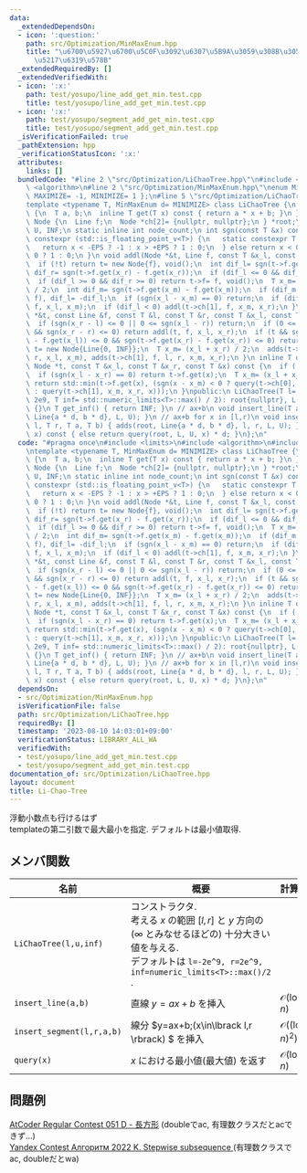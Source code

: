 ```yaml
---
data:
  _extendedDependsOn:
  - icon: ':question:'
    path: src/Optimization/MinMaxEnum.hpp
    title: "\u6700\u5927\u6700\u5C0F\u3092\u6307\u5B9A\u3059\u308B\u305F\u3081\u306E\
      \u5217\u6319\u578B"
  _extendedRequiredBy: []
  _extendedVerifiedWith:
  - icon: ':x:'
    path: test/yosupo/line_add_get_min.test.cpp
    title: test/yosupo/line_add_get_min.test.cpp
  - icon: ':x:'
    path: test/yosupo/segment_add_get_min.test.cpp
    title: test/yosupo/segment_add_get_min.test.cpp
  _isVerificationFailed: true
  _pathExtension: hpp
  _verificationStatusIcon: ':x:'
  attributes:
    links: []
  bundledCode: "#line 2 \"src/Optimization/LiChaoTree.hpp\"\n#include <limits>\n#include\
    \ <algorithm>\n#line 2 \"src/Optimization/MinMaxEnum.hpp\"\nenum MinMaxEnum {\
    \ MAXIMIZE= -1, MINIMIZE= 1 };\n#line 5 \"src/Optimization/LiChaoTree.hpp\"\n\
    template <typename T, MinMaxEnum d= MINIMIZE> class LiChaoTree {\n struct Line\
    \ {\n  T a, b;\n  inline T get(T x) const { return a * x + b; }\n };\n struct\
    \ Node {\n  Line f;\n  Node *ch[2]= {nullptr, nullptr};\n } *root;\n const T L,\
    \ U, INF;\n static inline int node_count;\n int sgn(const T &x) const {\n  if\
    \ constexpr (std::is_floating_point_v<T>) {\n   static constexpr T EPS= 1e-10;\n\
    \   return x < -EPS ? -1 : x > +EPS ? 1 : 0;\n  } else return x < 0 ? -1 : x >\
    \ 0 ? 1 : 0;\n }\n void addl(Node *&t, Line f, const T &x_l, const T &x_r) {\n\
    \  if (!t) return t= new Node{f}, void();\n  int dif_l= sgn(t->f.get(x_l) - f.get(x_l)),\
    \ dif_r= sgn(t->f.get(x_r) - f.get(x_r));\n  if (dif_l <= 0 && dif_r <= 0) return;\n\
    \  if (dif_l >= 0 && dif_r >= 0) return t->f= f, void();\n  T x_m= (x_l + x_r)\
    \ / 2;\n  int dif_m= sgn(t->f.get(x_m) - f.get(x_m));\n  if (dif_m > 0) std::swap(t->f,\
    \ f), dif_l= -dif_l;\n  if (sgn(x_l - x_m) == 0) return;\n  if (dif_l > 0) addl(t->ch[0],\
    \ f, x_l, x_m);\n  if (dif_l < 0) addl(t->ch[1], f, x_m, x_r);\n }\n void adds(Node\
    \ *&t, const Line &f, const T &l, const T &r, const T &x_l, const T &x_r) {\n\
    \  if (sgn(x_r - l) <= 0 || 0 <= sgn(x_l - r)) return;\n  if (0 <= sgn(x_l - l)\
    \ && sgn(x_r - r) <= 0) return addl(t, f, x_l, x_r);\n  if (t && sgn(t->f.get(x_l)\
    \ - f.get(x_l)) <= 0 && sgn(t->f.get(x_r) - f.get(x_r)) <= 0) return;\n  if (!t)\
    \ t= new Node{Line{0, INF}};\n  T x_m= (x_l + x_r) / 2;\n  adds(t->ch[0], f, l,\
    \ r, x_l, x_m), adds(t->ch[1], f, l, r, x_m, x_r);\n }\n inline T query(const\
    \ Node *t, const T &x_l, const T &x_r, const T &x) const {\n  if (!t) return INF;\n\
    \  if (sgn(x_l - x_r) == 0) return t->f.get(x);\n  T x_m= (x_l + x_r) / 2;\n \
    \ return std::min(t->f.get(x), (sgn(x - x_m) < 0 ? query(t->ch[0], x_l, x_m, x)\
    \ : query(t->ch[1], x_m, x_r, x)));\n }\npublic:\n LiChaoTree(T l= -2e9, T u=\
    \ 2e9, T inf= std::numeric_limits<T>::max() / 2): root{nullptr}, L(l), U(u), INF(inf)\
    \ {}\n T get_inf() { return INF; }\n // ax+b\n void insert_line(T a, T b) { addl(root,\
    \ Line{a * d, b * d}, L, U); }\n // ax+b for x in [l,r)\n void insert_segment(T\
    \ l, T r, T a, T b) { adds(root, Line{a * d, b * d}, l, r, L, U); }\n T query(T\
    \ x) const { else return query(root, L, U, x) * d; }\n};\n"
  code: "#pragma once\n#include <limits>\n#include <algorithm>\n#include \"src/Optimization/MinMaxEnum.hpp\"\
    \ntemplate <typename T, MinMaxEnum d= MINIMIZE> class LiChaoTree {\n struct Line\
    \ {\n  T a, b;\n  inline T get(T x) const { return a * x + b; }\n };\n struct\
    \ Node {\n  Line f;\n  Node *ch[2]= {nullptr, nullptr};\n } *root;\n const T L,\
    \ U, INF;\n static inline int node_count;\n int sgn(const T &x) const {\n  if\
    \ constexpr (std::is_floating_point_v<T>) {\n   static constexpr T EPS= 1e-10;\n\
    \   return x < -EPS ? -1 : x > +EPS ? 1 : 0;\n  } else return x < 0 ? -1 : x >\
    \ 0 ? 1 : 0;\n }\n void addl(Node *&t, Line f, const T &x_l, const T &x_r) {\n\
    \  if (!t) return t= new Node{f}, void();\n  int dif_l= sgn(t->f.get(x_l) - f.get(x_l)),\
    \ dif_r= sgn(t->f.get(x_r) - f.get(x_r));\n  if (dif_l <= 0 && dif_r <= 0) return;\n\
    \  if (dif_l >= 0 && dif_r >= 0) return t->f= f, void();\n  T x_m= (x_l + x_r)\
    \ / 2;\n  int dif_m= sgn(t->f.get(x_m) - f.get(x_m));\n  if (dif_m > 0) std::swap(t->f,\
    \ f), dif_l= -dif_l;\n  if (sgn(x_l - x_m) == 0) return;\n  if (dif_l > 0) addl(t->ch[0],\
    \ f, x_l, x_m);\n  if (dif_l < 0) addl(t->ch[1], f, x_m, x_r);\n }\n void adds(Node\
    \ *&t, const Line &f, const T &l, const T &r, const T &x_l, const T &x_r) {\n\
    \  if (sgn(x_r - l) <= 0 || 0 <= sgn(x_l - r)) return;\n  if (0 <= sgn(x_l - l)\
    \ && sgn(x_r - r) <= 0) return addl(t, f, x_l, x_r);\n  if (t && sgn(t->f.get(x_l)\
    \ - f.get(x_l)) <= 0 && sgn(t->f.get(x_r) - f.get(x_r)) <= 0) return;\n  if (!t)\
    \ t= new Node{Line{0, INF}};\n  T x_m= (x_l + x_r) / 2;\n  adds(t->ch[0], f, l,\
    \ r, x_l, x_m), adds(t->ch[1], f, l, r, x_m, x_r);\n }\n inline T query(const\
    \ Node *t, const T &x_l, const T &x_r, const T &x) const {\n  if (!t) return INF;\n\
    \  if (sgn(x_l - x_r) == 0) return t->f.get(x);\n  T x_m= (x_l + x_r) / 2;\n \
    \ return std::min(t->f.get(x), (sgn(x - x_m) < 0 ? query(t->ch[0], x_l, x_m, x)\
    \ : query(t->ch[1], x_m, x_r, x)));\n }\npublic:\n LiChaoTree(T l= -2e9, T u=\
    \ 2e9, T inf= std::numeric_limits<T>::max() / 2): root{nullptr}, L(l), U(u), INF(inf)\
    \ {}\n T get_inf() { return INF; }\n // ax+b\n void insert_line(T a, T b) { addl(root,\
    \ Line{a * d, b * d}, L, U); }\n // ax+b for x in [l,r)\n void insert_segment(T\
    \ l, T r, T a, T b) { adds(root, Line{a * d, b * d}, l, r, L, U); }\n T query(T\
    \ x) const { else return query(root, L, U, x) * d; }\n};\n"
  dependsOn:
  - src/Optimization/MinMaxEnum.hpp
  isVerificationFile: false
  path: src/Optimization/LiChaoTree.hpp
  requiredBy: []
  timestamp: '2023-08-10 14:03:01+09:00'
  verificationStatus: LIBRARY_ALL_WA
  verifiedWith:
  - test/yosupo/line_add_get_min.test.cpp
  - test/yosupo/segment_add_get_min.test.cpp
documentation_of: src/Optimization/LiChaoTree.hpp
layout: document
title: Li-Chao-Tree
---
```

浮動小数点も行けるはず \
templateの第二引数で最大最小を指定. デフォルトは最小値取得.

## メンバ関数

|名前|概要|計算量|
|---|---|---|
|`LiChaoTree(l,u,inf)`| コンストラクタ. <br>考える $x$ の範囲 $\lbrack l,r\rbrack$ と $y$ 方向の ($\infty$ とみなせるほどの) 十分大きい値を与える. <br> デフォルトは `l=-2e^9, r=2e^9, inf=numeric_limits<T>::max()/2` .||
|`insert_line(a,b)`|直線 $y=ax+b$ を挿入 | $\mathcal{O}(\log n)$　|
|`insert_segment(l,r,a,b)`| 線分 $y=ax+b\;(x\in\lbrack l,r \rbrack) $ を挿入 | $\mathcal{O}((\log n)^2)$|
|`query(x)` | $x$ における最小値(最大値) を返す |$\mathcal{O}(\log n)$ | 

## 問題例
[AtCoder Regular Contest 051 D - 長方形](https://atcoder.jp/contests/arc051/tasks/arc051_d) (doubleでac, 有理数クラスだとacできず...) \
[Yandex Contest Алгоритм 2022 K. Stepwise subsequence ](https://contest.yandex.com/contest/42710/problems/K) (有理数クラスでac, doubleだとwa)
